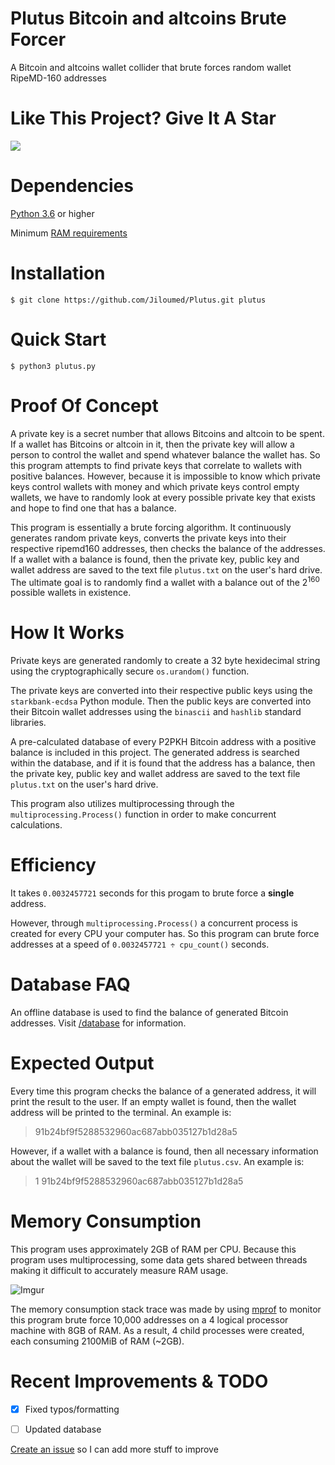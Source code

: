 # Plutus Bitcoin and altcoins Brute Forcer

A Bitcoin and altcoins wallet collider that brute forces random wallet RipeMD-160	addresses

# Like This Project? Give It A Star

[![](https://img.shields.io/github/stars/Isaacdelly/Plutus.svg)](https://github.com/Jiloumed/Plutus)

# Dependencies

<a href="https://www.python.org/downloads/">Python 3.6</a> or higher
  
Minimum <a href="#memory-consumption">RAM requirements</a>

# Installation

```
$ git clone https://github.com/Jiloumed/Plutus.git plutus

```

# Quick Start

```
$ python3 plutus.py
```

# Proof Of Concept

A private key is a secret number that allows Bitcoins and altcoin to be spent. If a wallet has Bitcoins or altcoin in it, then the private key will allow a person to control the wallet and spend whatever balance the wallet has. So this program attempts to find private keys that correlate to wallets with positive balances. However, because it is impossible to know which private keys control wallets with money and which private keys control empty wallets, we have to randomly look at every possible private key that exists and hope to find one that has a balance.

This program is essentially a brute forcing algorithm. It continuously generates random private keys, converts the private keys into their respective ripemd160 addresses, then checks the balance of the addresses. If a wallet with a balance is found, then the private key, public key and wallet address are saved to the text file `plutus.txt` on the user's hard drive. The ultimate goal is to randomly find a wallet with a balance out of the 2<sup>160</sup> possible wallets in existence. 

# How It Works

Private keys are generated randomly to create a 32 byte hexidecimal string using the cryptographically secure `os.urandom()` function.

The private keys are converted into their respective public keys using the `starkbank-ecdsa` Python module. Then the public keys are converted into their Bitcoin wallet addresses using the `binascii` and `hashlib` standard libraries.

A pre-calculated database of every P2PKH Bitcoin address with a positive balance is included in this project. The generated address is searched within the database, and if it is found that the address has a balance, then the private key, public key and wallet address are saved to the text file `plutus.txt` on the user's hard drive.

This program also utilizes multiprocessing through the `multiprocessing.Process()` function in order to make concurrent calculations.

# Efficiency

It takes `0.0032457721` seconds for this progam to brute force a __single__  address. 

However, through `multiprocessing.Process()` a concurrent process is created for every CPU your computer has. So this program can brute force addresses at a speed of `0.0032457721 ÷ cpu_count()` seconds.

# Database FAQ

An offline database is used to find the balance of generated Bitcoin addresses. Visit <a href="/database/">/database</a> for information.

# Expected Output

Every time this program checks the balance of a generated address, it will print the result to the user. If an empty wallet is found, then the wallet address will be printed to the terminal. An example is:

>91b24bf9f5288532960ac687abb035127b1d28a5

However, if a wallet with a balance is found, then all necessary information about the wallet will be saved to the text file `plutus.csv`. An example is:

>1 91b24bf9f5288532960ac687abb035127b1d28a5

# Memory Consumption

This program uses approximately 2GB of RAM per CPU. Because this program uses multiprocessing, some data gets shared between threads making it difficult to accurately measure RAM usage.

![Imgur](https://i.imgur.com/9Cq0yf3.png)

The memory consumption stack trace was made by using <a href="https://pypi.org/project/memory-profiler/">mprof</a> to monitor this program brute force 10,000 addresses on a 4 logical processor machine with 8GB of RAM. As a result, 4 child processes were created, each consuming 2100MiB of RAM (~2GB).

# Recent Improvements & TODO

- [X] Fixed typos/formatting

- [ ] Updated database

<a href="https://github.com/Isaacdelly/Plutus/issues">Create an issue</a> so I can add more stuff to improve
